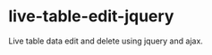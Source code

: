 live-table-edit-jquery
======================

Live table data edit and delete using jquery and ajax.
